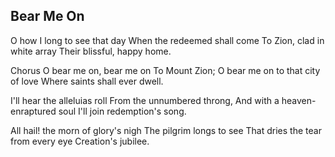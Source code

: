## Bear Me On

O how I long to see that day
When the redeemed shall come
To Zion, clad in white array
Their blissful, happy home.

Chorus
O bear me on, bear me on
To Mount Zion;
O bear me on to that city of love
Where saints shall ever dwell.

I'll hear the alleluias roll
From the unnumbered throng,
And with a heaven-enraptured soul
I'll join redemption's song. 

All hail! the morn of glory's nigh
The pilgrim longs to see
That dries the tear from every eye
Creation's jubilee. 